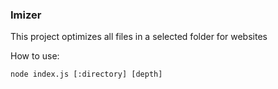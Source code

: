 ### Imizer

This project optimizes all files in a selected folder for websites

How to use:

```
node index.js [:directory] [depth]
```
